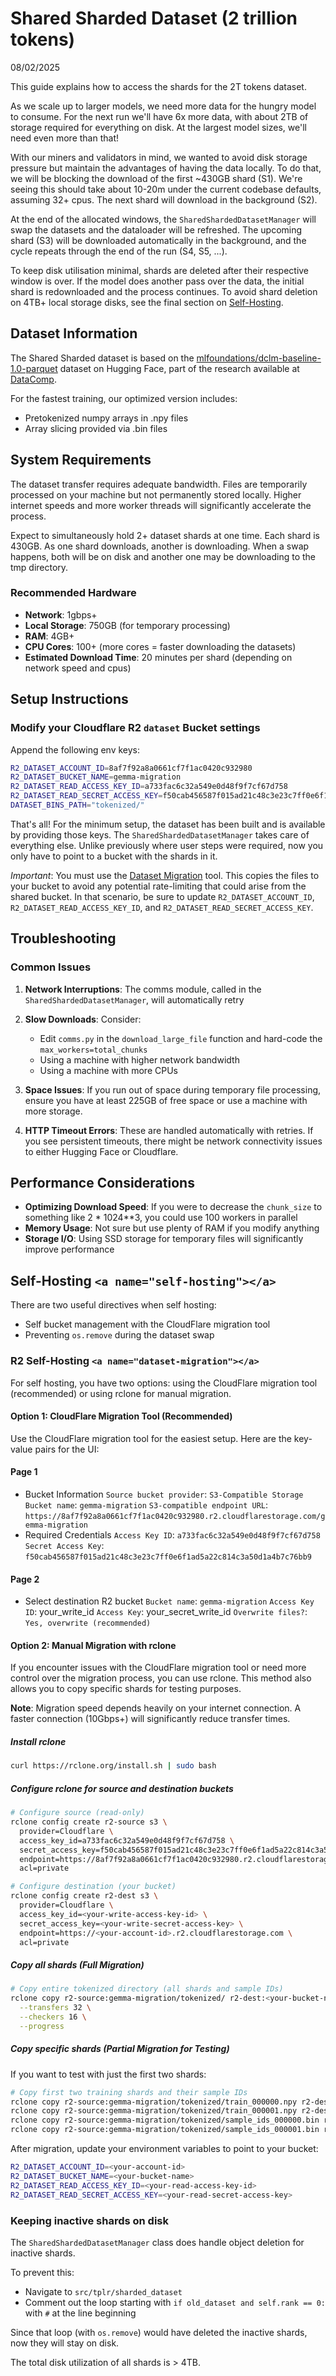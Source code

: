 # Shared Sharded Dataset (2 trillion tokens)

08/02/2025

This guide explains how to access the shards for the 2T tokens dataset.

As we scale up to larger models, we need more data for the hungry model to consume. For the next run we'll have 6x more data, with about 2TB of storage required for everything on disk. At the largest model sizes, we'll need even more than that!

With our miners and validators in mind, we wanted to avoid disk storage pressure but maintain the advantages of having the data locally. To do that, we will be blocking the download of the first ~430GB shard (S1). We're seeing this should take about 10-20m under the current codebase defaults, assuming 32+ cpus. The next shard will download in the background (S2).

At the end of the allocated windows, the `SharedShardedDatasetManager` will swap the datasets and the dataloader will be refreshed. The upcoming shard (S3) will be downloaded automatically in the background, and the cycle repeats through the end of the run (S4, S5, ...).

To keep disk utilisation minimal, shards are deleted after their respective window is over. If the model does another pass over the data, the initial shard is redownloaded and the process continues. To avoid shard deletion on 4TB+ local storage disks, see the final section on [Self-Hosting](#self-hosting).

## Dataset Information

The Shared Sharded dataset is based on the [mlfoundations/dclm-baseline-1.0-parquet](https://huggingface.co/datasets/mlfoundations/dclm-baseline-1.0-parquet) dataset on Hugging Face, part of the research available at [DataComp](https://data.commoncrawl.org/contrib/datacomp/index.html).

For the fastest training, our optimized version includes:

- Pretokenized numpy arrays in .npy files
- Array slicing provided via .bin files

## System Requirements

The dataset transfer requires adequate bandwidth. Files are temporarily processed on your machine but not permanently stored locally. Higher internet speeds and more worker threads will significantly accelerate the process.

Expect to simultaneously hold 2+ dataset shards at one time. Each shard is 430GB. As one shard downloads, another is downloading. When a swap happens, both will be on disk and another one may be downloading to the tmp directory.

### Recommended Hardware

- **Network**: 1gbps+
- **Local Storage**: 750GB (for temporary processing)
- **RAM**: 4GB+
- **CPU Cores**: 100+ (more cores = faster downloading the datasets)
- **Estimated Download Time**: 20 minutes per shard (depending on network speed and cpus)

## Setup Instructions

### Modify your Cloudflare R2 `dataset` Bucket settings

Append the following env keys:

```bash
R2_DATASET_ACCOUNT_ID=8af7f92a8a0661cf7f1ac0420c932980
R2_DATASET_BUCKET_NAME=gemma-migration
R2_DATASET_READ_ACCESS_KEY_ID=a733fac6c32a549e0d48f9f7cf67d758
R2_DATASET_READ_SECRET_ACCESS_KEY=f50cab456587f015ad21c48c3e23c7ff0e6f1ad5a22c814c3a50d1a4b7c76bb9
DATASET_BINS_PATH="tokenized/"
```

That's all! For the minimum setup, the dataset has been built and is available by providing those keys. The `SharedShardedDatasetManager` takes care of everything else. Unlike previously where user steps were required, now you only have to point to a bucket with the shards in it.

*Important*:
You must use the [Dataset Migration](#dataset-migration) tool. This copies the files to your bucket to avoid any potential rate-limiting that could arise from the shared bucket. In that scenario, be sure to update `R2_DATASET_ACCOUNT_ID`, `R2_DATASET_READ_ACCESS_KEY_ID`, and `R2_DATASET_READ_SECRET_ACCESS_KEY`.

## Troubleshooting

### Common Issues

1. **Network Interruptions**: The comms module, called in the `SharedShardedDatasetManager`, will automatically retry
2. **Slow Downloads**: Consider:

   - Edit `comms.py` in the `download_large_file` function and hard-code the `max_workers=total_chunks`
   - Using a machine with higher network bandwidth
   - Using a machine with more CPUs
3. **Space Issues**: If you run out of space during temporary file processing, ensure you have at least 225GB of free space or use a machine with more storage.
4. **HTTP Timeout Errors**: These are handled automatically with retries. If you see persistent timeouts, there might be network connectivity issues to either Hugging Face or Cloudflare.

## Performance Considerations

- **Optimizing Download Speed**: If you were to decrease the `chunk_size` to something like 2 * 1024**3, you could use 100 workers in parallel
- **Memory Usage**: Not sure but use plenty of RAM if you modify anything
- **Storage I/O**: Using SSD storage for temporary files will significantly improve performance

## Self-Hosting `<a name="self-hosting"></a>`

There are two useful directives when self hosting:

- Self bucket management with the CloudFlare migration tool
- Preventing `os.remove` during the dataset swap

### R2 Self-Hosting `<a name="dataset-migration"></a>`

For self hosting, you have two options: using the CloudFlare migration tool (recommended) or using rclone for manual migration.

#### Option 1: CloudFlare Migration Tool (Recommended)

Use the CloudFlare migration tool for the easiest setup. Here are the key-value pairs for the UI:

#### Page 1

- Bucket Information
  `Source bucket provider`: `S3-Compatible Storage`
  `Bucket name`: `gemma-migration`
  `S3-compatible endpoint URL`: `https://8af7f92a8a0661cf7f1ac0420c932980.r2.cloudflarestorage.com/gemma-migration`
- Required Credentials
  `Access Key ID`: `a733fac6c32a549e0d48f9f7cf67d758`
  `Secret Access Key`: `f50cab456587f015ad21c48c3e23c7ff0e6f1ad5a22c814c3a50d1a4b7c76bb9`

#### Page 2

- Select destination R2 bucket
  `Bucket name`: `gemma-migration`
  `Access Key ID`: your_write_id
  `Access Key`: your_secret_write_id
  `Overwrite files?`: `Yes, overwrite (recommended)`

#### Option 2: Manual Migration with rclone

If you encounter issues with the CloudFlare migration tool or need more control over the migration process, you can use rclone. This method also allows you to copy specific shards for testing purposes.

**Note**: Migration speed depends heavily on your internet connection. A faster connection (10Gbps+) will significantly reduce transfer times.

##### Install rclone
```bash
curl https://rclone.org/install.sh | sudo bash
```

##### Configure rclone for source and destination buckets
```bash
# Configure source (read-only)
rclone config create r2-source s3 \
  provider=Cloudflare \
  access_key_id=a733fac6c32a549e0d48f9f7cf67d758 \
  secret_access_key=f50cab456587f015ad21c48c3e23c7ff0e6f1ad5a22c814c3a50d1a4b7c76bb9 \
  endpoint=https://8af7f92a8a0661cf7f1ac0420c932980.r2.cloudflarestorage.com \
  acl=private

# Configure destination (your bucket)
rclone config create r2-dest s3 \
  provider=Cloudflare \
  access_key_id=<your-write-access-key-id> \
  secret_access_key=<your-write-secret-access-key> \
  endpoint=https://<your-account-id>.r2.cloudflarestorage.com \
  acl=private
```

##### Copy all shards (Full Migration)
```bash
# Copy entire tokenized directory (all shards and sample IDs)
rclone copy r2-source:gemma-migration/tokenized/ r2-dest:<your-bucket-name>/tokenized/ \
  --transfers 32 \
  --checkers 16 \
  --progress
```

##### Copy specific shards (Partial Migration for Testing)
If you want to test with just the first two shards:
```bash
# Copy first two training shards and their sample IDs
rclone copy r2-source:gemma-migration/tokenized/train_000000.npy r2-dest:<your-bucket-name>/tokenized/ --progress
rclone copy r2-source:gemma-migration/tokenized/train_000001.npy r2-dest:<your-bucket-name>/tokenized/ --progress
rclone copy r2-source:gemma-migration/tokenized/sample_ids_000000.bin r2-dest:<your-bucket-name>/tokenized/ --progress
rclone copy r2-source:gemma-migration/tokenized/sample_ids_000001.bin r2-dest:<your-bucket-name>/tokenized/ --progress
```

After migration, update your environment variables to point to your bucket:
```bash
R2_DATASET_ACCOUNT_ID=<your-account-id>
R2_DATASET_BUCKET_NAME=<your-bucket-name>
R2_DATASET_READ_ACCESS_KEY_ID=<your-read-access-key-id>
R2_DATASET_READ_SECRET_ACCESS_KEY=<your-read-secret-access-key>
```

### Keeping inactive shards on disk

The `SharedShardedDatasetManager` class does handle object deletion for inactive shards.

To prevent this:

* Navigate to `src/tplr/sharded_dataset`
* Comment out the loop starting with `if old_dataset and self.rank == 0:` with `#` at the line beginning

Since that loop (with `os.remove`) would have deleted the inactive shards, now they will stay on disk.

The total disk utilization of all shards is > 4TB.
